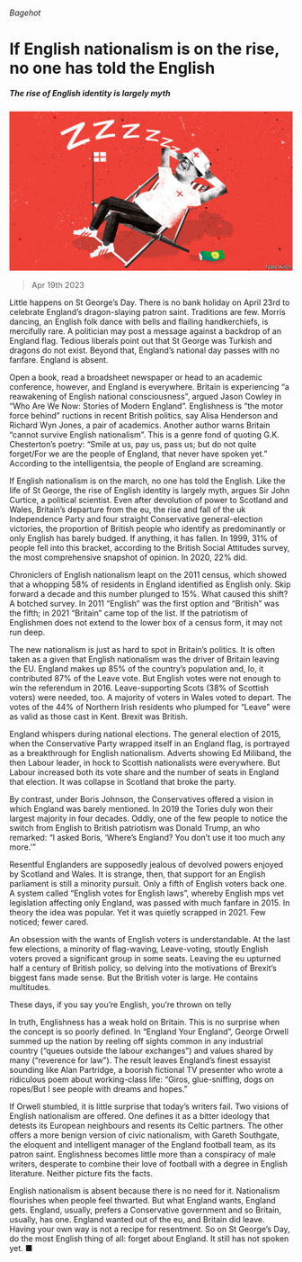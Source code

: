 ###### Bagehot

# If English nationalism is on the rise, no one has told the English 

##### The rise of English identity is largely myth 

![image](images/20230422_BRD000.jpg) 

> Apr 19th 2023 

Little happens on St George’s Day. There is no bank holiday on April 23rd to celebrate England’s dragon-slaying patron saint. Traditions are few. Morris dancing, an English folk dance with bells and flailing handkerchiefs, is mercifully rare. A politician may post a message against a backdrop of an England flag. Tedious liberals point out that St George was Turkish and dragons do not exist. Beyond that, England’s national day passes with no fanfare. England is absent. 

Open a book, read a broadsheet newspaper or head to an academic conference, however, and England is everywhere. Britain is experiencing “a reawakening of English national consciousness”, argued Jason Cowley in “Who Are We Now: Stories of Modern England”. Englishness is “the motor force behind” ructions in recent British politics, say Alisa Henderson and Richard Wyn Jones, a pair of academics. Another author warns Britain “cannot survive English nationalism”. This is a genre fond of quoting G.K. Chesterton’s poetry: “Smile at us, pay us, pass us; but do not quite forget/For we are the people of England, that never have spoken yet.” According to the intelligentsia, the people of England are screaming. 

If English nationalism is on the march, no one has told the English. Like the life of St George, the rise of English identity is largely myth, argues Sir John Curtice, a political scientist. Even after devolution of power to Scotland and Wales, Britain’s departure from the eu, the rise and fall of the uk Independence Party and four straight Conservative general-election victories, the proportion of British people who identify as predominantly or only English has barely budged. If anything, it has fallen. In 1999, 31% of people fell into this bracket, according to the British Social Attitudes survey, the most comprehensive snapshot of opinion. In 2020, 22% did. 

Chroniclers of English nationalism leapt on the 2011 census, which showed that a whopping 58% of residents in England identified as English only. Skip forward a decade and this number plunged to 15%. What caused this shift? A botched survey. In 2011 “English” was the first option and “British” was the fifth; in 2021 “Britain” came top of the list. If the patriotism of Englishmen does not extend to the lower box of a census form, it may not run deep. 

The new nationalism is just as hard to spot in Britain’s politics. It is often taken as a given that English nationalism was the driver of Britain leaving the EU. England makes up 85% of the country’s population and, lo, it contributed 87% of the Leave vote. But English votes were not enough to win the referendum in 2016. Leave-supporting Scots (38% of Scottish voters) were needed, too. A majority of voters in Wales voted to depart. The votes of the 44% of Northern Irish residents who plumped for “Leave” were as valid as those cast in Kent. Brexit was British. 

England whispers during national elections. The general election of 2015, when the Conservative Party wrapped itself in an England flag, is portrayed as a breakthrough for English nationalism. Adverts showing Ed Miliband, the then Labour leader, in hock to Scottish nationalists were everywhere. But Labour increased both its vote share and the number of seats in England that election. It was collapse in Scotland that broke the party. 

By contrast, under Boris Johnson, the Conservatives offered a vision in which England was barely mentioned. In 2019 the Tories duly won their largest majority in four decades. Oddly, one of the few people to notice the switch from English to British patriotism was Donald Trump, an  who remarked: “I asked Boris, ‘Where’s England? You don’t use it too much any more.’”

Resentful Englanders are supposedly jealous of devolved powers enjoyed by Scotland and Wales. It is strange, then, that support for an English parliament is still a minority pursuit. Only a fifth of English voters back one. A system called “English votes for English laws”, whereby English mps vet legislation affecting only England, was passed with much fanfare in 2015. In theory the idea was popular. Yet it was quietly scrapped in 2021. Few noticed; fewer cared. 

An obsession with the wants of English voters is understandable. At the last few elections, a minority of flag-waving, Leave-voting, stoutly English voters proved a significant group in some seats. Leaving the eu upturned half a century of British policy, so delving into the motivations of Brexit’s biggest fans made sense. But the British voter is large. He contains multitudes. 

These days, if you say you’re English, you’re thrown on telly 

In truth, Englishness has a weak hold on Britain. This is no surprise when the concept is so poorly defined. In “England Your England”, George Orwell summed up the nation by reeling off sights common in any industrial country (“queues outside the labour exchanges”) and values shared by many (“reverence for law”). The result leaves England’s finest essayist sounding like Alan Partridge, a boorish fictional TV presenter who wrote a ridiculous poem about working-class life: “Giros, glue-sniffing, dogs on ropes/But I see people with dreams and hopes.” 

If Orwell stumbled, it is little surprise that today’s writers fail. Two visions of English nationalism are offered. One defines it as a bitter ideology that detests its European neighbours and resents its Celtic partners. The other offers a more benign version of civic nationalism, with Gareth Southgate, the eloquent and intelligent manager of the England football team, as its patron saint. Englishness becomes little more than a conspiracy of male writers, desperate to combine their love of football with a degree in English literature. Neither picture fits the facts. 

English nationalism is absent because there is no need for it. Nationalism flourishes when people feel thwarted. But what England wants, England gets. England, usually, prefers a Conservative government and so Britain, usually, has one. England wanted out of the eu, and Britain did leave. Having your own way is not a recipe for resentment. So on St George’s Day, do the most English thing of all: forget about England. It still has not spoken yet. ■






